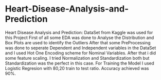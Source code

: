 # Heart-Disease-Analysis-and-Prediction
Heart Disease Analysis and Prediction:
DataSet from Kaggle was used for this Project
First of all some EDA was done to Analyse the Distribution and Box Plots are used to identify the Outliers
After that some PreProcessing was done to seperate Dependent and Independent variables in the DataSet and I used Hot One Encoding scheme for Nominal Variables. After that i did some feature scaling. I tried Normalization and Standardization both but Standardization was the perfect in this case.
For Training the Model I used Logistic Regresion with 80,20 train to test ratio.
Accuracy achieved was 90%.
